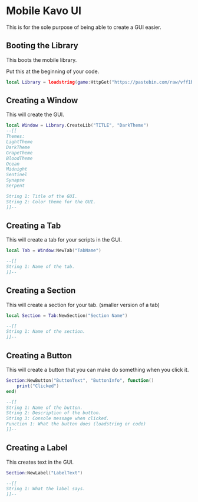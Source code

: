 # Mobile Kavo UI
This is for the sole purpose of being able to create a GUI easier.

##  Booting the Library

This boots the mobile library.

Put this at the beginning of your code.
 

```lua
local Library = loadstring(game:HttpGet("https://pastebin.com/raw/vff1bQ9F"))()
```

## Creating a Window

This will create the GUI.

```lua
local Window = Library.CreateLib("TITLE", "DarkTheme")
--[[ 
Themes:
LightTheme
DarkTheme
GrapeTheme
BloodTheme
Ocean
Midnight
Sentinel
Synapse
Serpent

String 1: Title of the GUI.
String 2: Color theme for the GUI. 
]]--
```

## Creating a Tab
This will create a tab for your scripts in the GUI.

```lua
local Tab = Window:NewTab("TabName")

--[[
String 1: Name of the tab.
]]--
```

## Creating a Section
This will create a section for your tab. (smaller version of a tab)

```lua
local Section = Tab:NewSection("Section Name")

--[[
String 1: Name of the section.
]]--
```

## Creating a Button
This will create a button that you can make do something when you click it.

```lua
Section:NewButton("ButtonText", "ButtonInfo", function()
    print("Clicked")
end)

--[[
String 1: Name of the button.
String 2: Description of the button.
String 3: Console message when clicked.
Function 1: What the button does (loadstring or code)
]]--
```

## Creating a Label
This creates text in the GUI.

```lua
Section:NewLabel("LabelText")

--[[
String 1: What the label says.
]]--
```
